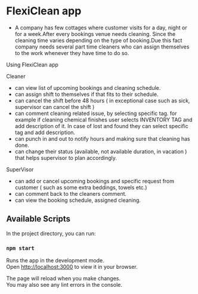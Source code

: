 # FlexiClean app

- A company has few cottages where customer visits for a day, night or for a week.After every bookings venue needs cleaning. Since the cleaning time varies depending on the type of booking.Due this fact company needs several part time cleaners who can assign themselves to the work whenever they have time to do so.

Using FlexiClean app

Cleaner

- can view list of upcoming bookings and cleaning schedule.
- can assign shift to themselves if that fits to their schedule.
- can cancel the shift before 48 hours ( in exceptional case such as sick, supervisor can cancel the shift )
- can comment cleaning related issue, by selecting specific tag. for example if cleaning chemical finishes user selects INVENTORY TAG and add description of it. In case of lost and found they can select specific tag and add description.
- can punch in and out to notify hours and making sure that cleaning has done.
- can change their status (available, not available duration, in vacation ) that helps supervisor to plan accordingly.

SuperVisor

- can add or cancel upcoming bookings and specific request from customer ( such as some extra beddings, towels etc.)
- can comment back to the cleaners comment.
- can view the booking schedule, assigned cleaning.

## Available Scripts

In the project directory, you can run:

### `npm start`

Runs the app in the development mode.\
Open [http://localhost:3000](http://localhost:3000) to view it in your browser.

The page will reload when you make changes.\
You may also see any lint errors in the console.
